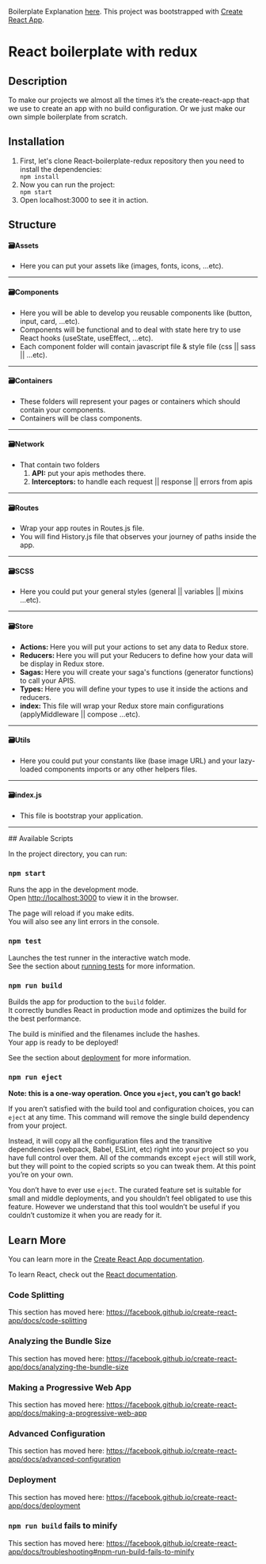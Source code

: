 Boilerplate Explanation [here](https://medium.com/better-programming/react-redux-saga-boilerplate-d2ca0c891ccd).
This project was bootstrapped with [Create React App](https://github.com/facebook/create-react-app).

<h1>React boilerplate with redux</h1>
<h2>Description</h2>
<p>To make our projects we almost all the times it’s the create-react-app that we use to create an app with no build configuration. Or we just make our own simple boilerplate from scratch.</p>
<h2>Installation</h2>
<ol>
  <li>First, let's clone React-boilerplate-redux repository then you need to install the dependencies:</li>
  <code>npm install</code>
  <li>Now you can run the project:</li>
  <code>npm start</code>
  <li>Open localhost:3000 to see it in action.</li>
</ol>
<h2>Structure</h2>
<h4>🗃Assets</h4>
<ul>
  <li>Here you can put your assets like (images, fonts, icons, ...etc).</li>
</ul>
<hr>
<h4>🗃Components</h4>
<ul>
  <li>Here you will be able to develop you reusable components like (button, input, card, ...etc).</li>
  <li>Components will be functional and to deal with state here try to use React hooks (useState, useEffect, ...etc).</li>
  <li>Each component folder will contain javascript file & style file (css || sass || ...etc).</li>
</ul>
<hr>
<h4>🗃Containers</h4>
<ul>
  <li>These folders will represent your pages or containers which should contain your components.</li>
  <li>Containers will be class components.</li>
</ul>
<hr>
<h4>🗃Network</h4>
<ul>
  <li>That contain two folders 
    <ol>
      <li><strong>API:</strong> put your apis methodes there.</li>
      <li><strong>Interceptors:</strong> to handle each request || response || errors from apis</li>
    </ol>
  </li>
</ul>
<hr>
<h4>🗃Routes</h4>
<ul>
  <li>Wrap your app routes in Routes.js file.</li>
  <li>You will find History.js file that observes your journey of paths inside the app.</li>
</ul>
<hr>
<h4>🗃SCSS</h4>
<ul>
  <li>Here you could put your general styles (general || variables || mixins ...etc).</li>
</ul>
<hr>
<h4>🗃Store</h4>
<ul>
  <li><strong>Actions: </strong>Here you will put your actions to set any data to Redux store.</li>
  <li><strong>Reducers: </strong>Here you will put your Reducers to define how your data will be display in Redux store.</li>
  <li><strong>Sagas: </strong>Here you will create your saga's functions (generator functions) to call your APIS.</li>
  <li><strong>Types: </strong>Here you will define your types to use it inside the actions and reducers.</li>
  <li><strong>index: </strong>This file will wrap your Redux store main configurations (applyMiddleware || compose ...etc).</li>
</ul>
<hr>
<h4>🗃Utils</h4>
<ul>
  <li>Here you could put your constants like (base image URL) and your lazy-loaded components imports or any other helpers files.</li>
</ul>
<hr>
<h4>🗃index.js</h4>
<ul>
  <li>This file is bootstrap your application.</li>
</ul>
<hr>
## Available Scripts

In the project directory, you can run:

### `npm start`

Runs the app in the development mode.<br />
Open [http://localhost:3000](http://localhost:3000) to view it in the browser.

The page will reload if you make edits.<br />
You will also see any lint errors in the console.

### `npm test`

Launches the test runner in the interactive watch mode.<br />
See the section about [running tests](https://facebook.github.io/create-react-app/docs/running-tests) for more information.

### `npm run build`

Builds the app for production to the `build` folder.<br />
It correctly bundles React in production mode and optimizes the build for the best performance.

The build is minified and the filenames include the hashes.<br />
Your app is ready to be deployed!

See the section about [deployment](https://facebook.github.io/create-react-app/docs/deployment) for more information.

### `npm run eject`

**Note: this is a one-way operation. Once you `eject`, you can’t go back!**

If you aren’t satisfied with the build tool and configuration choices, you can `eject` at any time. This command will remove the single build dependency from your project.

Instead, it will copy all the configuration files and the transitive dependencies (webpack, Babel, ESLint, etc) right into your project so you have full control over them. All of the commands except `eject` will still work, but they will point to the copied scripts so you can tweak them. At this point you’re on your own.

You don’t have to ever use `eject`. The curated feature set is suitable for small and middle deployments, and you shouldn’t feel obligated to use this feature. However we understand that this tool wouldn’t be useful if you couldn’t customize it when you are ready for it.

## Learn More

You can learn more in the [Create React App documentation](https://facebook.github.io/create-react-app/docs/getting-started).

To learn React, check out the [React documentation](https://reactjs.org/).

### Code Splitting

This section has moved here: https://facebook.github.io/create-react-app/docs/code-splitting

### Analyzing the Bundle Size

This section has moved here: https://facebook.github.io/create-react-app/docs/analyzing-the-bundle-size

### Making a Progressive Web App

This section has moved here: https://facebook.github.io/create-react-app/docs/making-a-progressive-web-app

### Advanced Configuration

This section has moved here: https://facebook.github.io/create-react-app/docs/advanced-configuration

### Deployment

This section has moved here: https://facebook.github.io/create-react-app/docs/deployment

### `npm run build` fails to minify

This section has moved here: https://facebook.github.io/create-react-app/docs/troubleshooting#npm-run-build-fails-to-minify